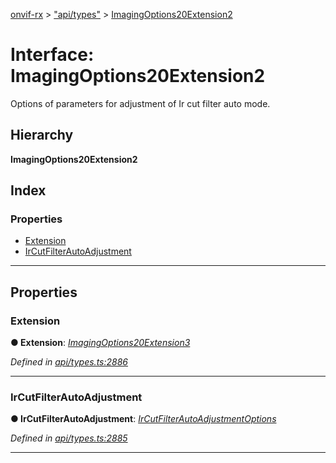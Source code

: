 [onvif-rx](../README.md) > ["api/types"](../modules/_api_types_.md) > [ImagingOptions20Extension2](../interfaces/_api_types_.imagingoptions20extension2.md)

# Interface: ImagingOptions20Extension2

Options of parameters for adjustment of Ir cut filter auto mode.

## Hierarchy

**ImagingOptions20Extension2**

## Index

### Properties

* [Extension](_api_types_.imagingoptions20extension2.md#extension)
* [IrCutFilterAutoAdjustment](_api_types_.imagingoptions20extension2.md#ircutfilterautoadjustment)

---

## Properties

<a id="extension"></a>

###  Extension

**● Extension**: *[ImagingOptions20Extension3](_api_types_.imagingoptions20extension3.md)*

*Defined in [api/types.ts:2886](https://github.com/patrickmichalina/onvif-rx/blob/d62cee9/src/api/types.ts#L2886)*

___
<a id="ircutfilterautoadjustment"></a>

###  IrCutFilterAutoAdjustment

**● IrCutFilterAutoAdjustment**: *[IrCutFilterAutoAdjustmentOptions](_api_types_.ircutfilterautoadjustmentoptions.md)*

*Defined in [api/types.ts:2885](https://github.com/patrickmichalina/onvif-rx/blob/d62cee9/src/api/types.ts#L2885)*

___

